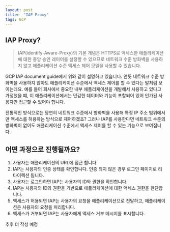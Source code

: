 ```yaml
---
layout: post
title:  "IAP Proxy"
tags: GCP
---
```


## IAP Proxy?

> IAP(identify-Aware-Proxy)의 기본 개념은 HTTPS로 액세스한 애플리케이션에 대한 중앙 승인 레이어를 설정할 수 있으므로 네트워크 수준 방화벽을 사용하지 않고 애플리케이션 수준 액세스 제어 모델을 사용할 수 있습니다.

GCP IAP document guide에서 위와 같이 설명하고 있습니다. 언뜻 네트워크 수준 방화벽을 사용하지 않아도 애플리케이션 수준에서 액세스 제어를 할 수 있다는 말처럼 보이는데요. 
예를 들어 회사에서 중요한 내부 애플리케이션을 개발해서 사용하고 있다고 가정했을 떄, 이 애플리케이션에서는 민감한 데이터와 기능이 포함되어 있어 인가된 사용자만 접근할 수 있어야 합니다.

전통적인 방식으로는 당연히 네트워크 수준에서 방화벽을 사용해 특정 IP 주소 범위에서만 액세스를 허용하는 방식으로 제어하겠죠?
그러나 IAP를 사용한다면 네트워크 수준의 방화벽이 없어도 애플리케이션 수준에서 액세스 제어를 할 수 있는 기능으로 보여집니다.


## 어떤 과정으로 진행될까요?

1. 사용자는 애플리케이션의 URL에 접근 합니다.
2. IAP는 사용자의 인증 상태를 확인합니다. 인증 되지 않은 경우 로그인 페이지로 리다이렉션 됩니다.
3. 사용자는 로그인하면 IAP는 사용자의 ID와 권한을 확인합니다.
4. IAP는 사용자의 ID와 권한을 기반으로 애플리케이션에 대한 액세스 권한을 판단합니다.
5. 액세스가 허용되면 IAP는 사용자의 요청을 애플리케이션으로 전달하고, 애플리케이션은 사용자의 요청을 처리합니다.
6. 액세스가 거부되면 IAP는 사용자에게 액세스 거부 메시지를 표시합니다.



추후 더 작성 예정
